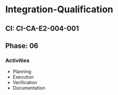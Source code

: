 # Integration-Qualification

## CI: CI-CA-E2-004-001
## Phase: 06

### Activities
- Planning
- Execution
- Verification
- Documentation
